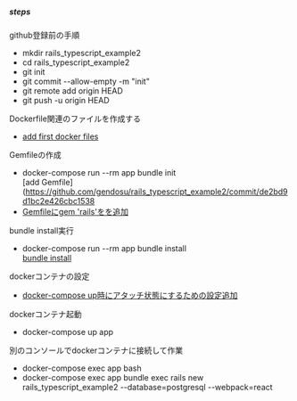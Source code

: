 ##### steps

github登録前の手順
- mkdir rails_typescript_example2
- cd rails_typescript_example2
- git init
- git commit --allow-empty -m "init"
- git remote add origin HEAD
- git push -u origin HEAD

Dockerfile関連のファイルを作成する
- [add first docker files](https://github.com/gendosu/rails_typescript_example2/commit/582622184f4a918acccae71cb4cc83bd20d1aef7)

Gemfileの作成
- docker-compose run --rm app bundle init  
  [add Gemfile](https://github.com/gendosu/rails_typescript_example2/commit/de2bd9d1bc2e426cbc1538
- [Gemfileにgem 'rails'をを追加](https://github.com/gendosu/rails_typescript_example2/commit/6d8d7b1166fad5b0818649728e3a13b9f9e7c68d)

bundle install実行
- docker-compose run --rm app bundle install  
  [bundle install](https://github.com/gendosu/rails_typescript_example2/commit/e93bf527673de370456088b8c46ab703f05365e3)

dockerコンテナの設定
- [docker-compose up時にアタッチ状態にするための設定追加](https://github.com/gendosu/rails_typescript_example2/commit/7c2230a40d397e2390c8858fbb2074881f33fb3a)

dockerコンテナ起動
- docker-compose up app

別のコンソールでdockerコンテナに接続して作業
- docker-compose exec app bash  
- docker-compose exec app bundle exec rails new rails_typescript_example2 --database=postgresql --webpack=react
